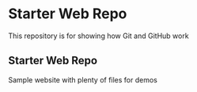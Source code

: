 # Starter Web Repo

This repository is for showing how Git and GitHub work

## Starter Web Repo

Sample website with plenty of files for demos

